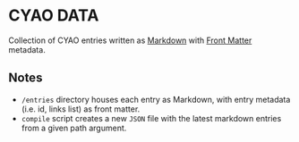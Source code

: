 # CYAO DATA

Collection of CYAO entries written as [Markdown](https://www.markdownguide.org/) with [Front Matter](http://assemble.io/docs/YAML-front-matter.html) metadata.

## Notes

- `/entries` directory houses each entry as Markdown, with entry metadata (i.e. id, links list) as front matter.
- `compile` script creates a new `JSON` file with the latest markdown entries from a given path argument.
